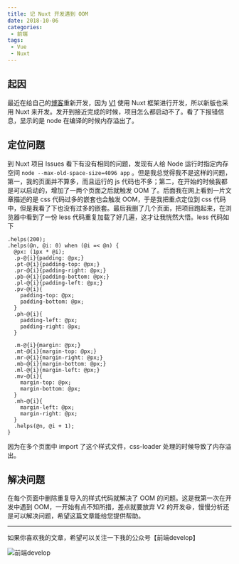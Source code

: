 ```yaml
---
title: 记 Nuxt 开发遇到 OOM
date: 2018-10-06
categories:
 - 前端
tags:
 - Vue
 - Nuxt
---
```


## 起因

最近在给自己的[博客](http://feiben.xyz)重新开发，因为 [V1](http://feiben.xyz/v1/)  使用 Nuxt 框架进行开发，所以新版也采用 Nuxt 来开发。发开到接近完成的时候，项目怎么都启动不了。看了下报错信息，显示的是 node 在编译的时候内存溢出了。

## 定位问题

到 Nuxt 项目 Issues 看下有没有相同的问题，发现有人给 Node 运行时指定内存空间 `node --max-old-space-size=4096 app` 。但是我总觉得我不是这样的问题，第一，我的页面并不算多，而且运行的 js 代码也不多；第二，在开始的时候我都是可以启动的，增加了一两个页面之后就触发 OOM 了。后面我在网上看到一片文章描述的是 css 代码过多的嵌套也会触发 OOM，于是我把重点定位到 css 代码中，但是我看了下也没有过多的嵌套。最后我删了几个页面，把项目跑起来，在浏览器中看到了一份 less 代码重复加载了好几遍，这才让我恍然大悟。less 代码如下

```less
.helps(200);
.helps(@n, @i: 0) when (@i =< @n) {
  @px: (1px * @i);
  .p-@{i}{padding: @px;}
  .pt-@{i}{padding-top: @px;}
  .pr-@{i}{padding-right: @px;}
  .pb-@{i}{padding-bottom: @px;}
  .pl-@{i}{padding-left: @px;}
  .pv-@{i}{
    padding-top: @px;
    padding-bottom: @px;
  }
  .ph-@{i}{
    padding-left: @px;
    padding-right: @px;
  }

  .m-@{i}{margin: @px;}
  .mt-@{i}{margin-top: @px;}
  .mr-@{i}{margin-right: @px;}
  .mb-@{i}{margin-bottom: @px;}
  .ml-@{i}{margin-left: @px;}
  .mv-@{i}{
    margin-top: @px;
    margin-bottom: @px;
  }
  .mh-@{i}{
    margin-left: @px;
    margin-right: @px;
  }
  .helps(@n, @i + 1);
}
```

因为在多个页面中 import 了这个样式文件，css-loader 处理的时候导致了内存溢出。

## 解决问题

在每个页面中删除重复导入的样式代码就解决了 OOM 的问题。这是我第一次在开发中遇到 OOM，一开始有点不知所措，差点就要放弃 V2 的开发:laughing:，慢慢分析还是可以解决问题，希望这篇文章能给您提供帮助。

---

如果你喜欢我的文章，希望可以关注一下我的公众号【前端develop】

![前端develop](/imgs/qrcode.png)